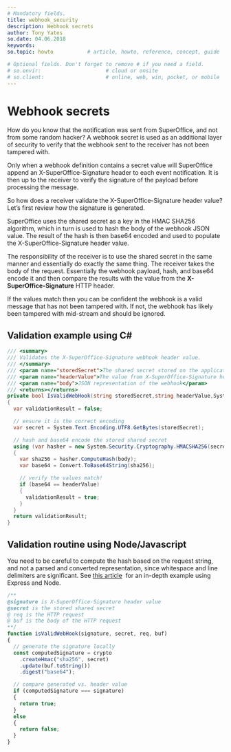 ```yaml
---
# Mandatory fields.
title: webhook_security    
description: Webhook secrets
author: Tony Yates
so.date: 04.06.2018
keywords:
so.topic: howto           # article, howto, reference, concept, guide

# Optional fields. Don't forget to remove # if you need a field.
# so.envir:                     # cloud or onsite
# so.client:                    # online, web, win, pocket, or mobile
---
```


# Webhook secrets

How do you know that the notification was sent from SuperOffice, and not from some random hacker? A webhook secret is used as an additional layer of security to verify that the webhook sent to the receiver has not been tampered with.

Only when a webhook definition contains a secret value will SuperOffice append an X-SuperOffice-Signature header to each event notification. It is then up to the receiver to verify the signature of the payload before processing the message.

So how does a receiver validate the X-SuperOffice-Signature header value? Let’s first review how the signature is generated.

SuperOffice uses the shared secret as a key in the HMAC SHA256 algorithm, which in turn is used to hash the body of the webhook JSON value. The result of the hash is then base64 encoded and used to populate the X-SuperOffice-Signature header value.

The responsibility of the receiver is to use the shared secret in the same manner and essentially do exactly the same thing. The receiver takes the body of the request. Essentially the webhook payload, hash, and base64 encode it and then compare the results with the value from the **X-SuperOffice-Signature** HTTP header.

If the values match then you can be confident the webhook is a valid message that has not been tampered with. If not, the webhook has likely been tampered with mid-stream and should be ignored.

## Validation example using C\#

```csharp
/// <summary>
/// Validates the X-SuperOffice-Signature webhook header value.
/// </summary>
/// <param name="storedSecret">The shared secret stored on the application side.</param>
/// <param name="headerValue">The value from X-SuperOffice-Signature header</param>
/// <param name="body">JSON representation of the webhook</param>
/// <returns></returns>
private bool IsValidWebHook(string storedSecret,string headerValue,System.IO.Stream body)
{
  var validationResult = false;

  // ensure it is the correct encoding
  var secret = System.Text.Encoding.UTF8.GetBytes(storedSecret);

  // hash and base64 encode the stored shared secret
  using (var hasher = new System.Security.Cryptography.HMACSHA256(secret))
  {
    var sha256 = hasher.ComputeHash(body);
    var base64 = Convert.ToBase64String(sha256);

    // verify the values match!
    if (base64 == headerValue)
    {
      validationResult = true;
    }
  }
  return validationResult;
}
```

## Validation routine using Node/Javascript

You need to be careful to compute the hash based on the request string, and not a parsed and converted representation, since whitespace and line delimiters are significant. See [this article][1]  for an in-depth example using Express and Node.

```javascript
/**
@signature is X-SuperOffice-Signature header value
@secret is the stored shared secret
@ req is the HTTP request
@ buf is the body of the HTTP request
**/
function isValidWebHook(signature, secret, req, buf)
{
  // generate the signature locally
  const computedSignature = crypto
    .createHmac("sha256", secret)
    .update(buf.toString())
    .digest("base64");

  // compare generated vs. header value
  if (computedSignature === signature)
  {
    return true;
  } 
  else
  {
    return false;
  }
}
```

<!-- Referenced links -->
[1]: https://sensecommerce.io/blog/validating-shopify-webhooks-node-js/
